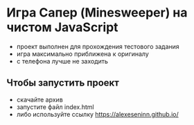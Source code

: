 # Игра Сапер (Minesweeper) на чистом JavaScript
+ проект выполнен для прохождения тестового задания
+ игра максимально приближена к оригиналу
+ с телефона лучше не заходить

## Чтобы запустить проект
+ скачайте архив
+ запустите файл index.html
+ либо используйте ссылку https://alexeseninn.github.io/
